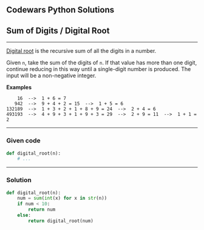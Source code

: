 
Codewars Python Solutions
---
## Sum of Digits / Digital Root <br>
---
[Digital root](https://en.wikipedia.org/wiki/Digital_root) is the recursive sum of all the digits in a number.

Given ```n```, take the sum of the digits of ```n```. If that value has more than one digit, continue reducing in this way until a single-digit number is produced. The input will be a non-negative integer.

**Examples**
```
    16  -->  1 + 6 = 7
   942  -->  9 + 4 + 2 = 15  -->  1 + 5 = 6
132189  -->  1 + 3 + 2 + 1 + 8 + 9 = 24  -->  2 + 4 = 6
493193  -->  4 + 9 + 3 + 1 + 9 + 3 = 29  -->  2 + 9 = 11  -->  1 + 1 = 2
```
---
### Given code
```python
def digital_root(n):
    # ...
```
---
### Solution
```python
def digital_root(n):
    num = sum(int(x) for x in str(n))
    if num < 10:
        return num
    else:
        return digital_root(num)
```
